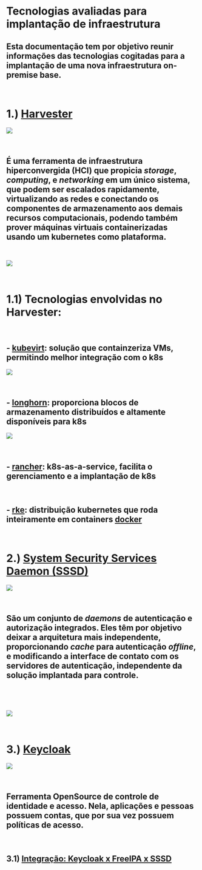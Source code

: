 # Tecnologias avaliadas para implantação de infraestrutura

## Esta documentação tem por objetivo reunir informações das tecnologias cogitadas para a implantação de uma nova infraestrutura on-premise base.

&nbsp;

# 1.) [Harvester](https://harvesterhci.io/)

<img src="imagens/harvester hci.png" />

&nbsp;

## É uma ferramenta de infraestrutura hiperconvergida (HCI) que propicia *storage*, *computing*, e *networking* em um único sistema, que podem ser escalados rapidamente, virtualizando as redes e conectando os componentes de armazenamento aos demais recursos computacionais, podendo também prover máquinas virtuais containerizadas usando um kubernetes como plataforma.

&nbsp;

<img src="imagens/how harvester works.png" />

&nbsp;

# 1.1) Tecnologias envolvidas no Harvester:

&nbsp;

##  - [kubevirt](https://kubevirt.io/): solução que containzeriza VMs, permitindo melhor integração com o k8s

<img src="imagens/architecture-simple.png" />

&nbsp;

##  - [longhorn](https://longhorn.io/): proporciona blocos de armazenamento distribuídos e altamente disponíveis para k8s

<img src="imagens/how longhorn works.png" />

&nbsp;

##  - [rancher](https://www.rancher.com/): k8s-as-a-service, facilita o gerenciamento e a implantação de k8s

&nbsp;

##  - [rke](https://www.rancher.com/products/rke): distribuição kubernetes que roda inteiramente em containers [docker](https://www.docker.com/)

&nbsp;

# 2.) [System Security Services Daemon (SSSD)](https://sssd.io/)

<img src="imagens/sssd.png" />

&nbsp;

## São um conjunto de *daemons* de autenticação e autorização integrados. Eles têm por objetivo deixar a arquitetura mais independente, proporcionando *cache* para autenticação *offline*, e modificando a interface de contato com os servidores de autenticação, independente da solução implantada para controle.

&nbsp;

&nbsp;

<img src="imagens/how sssd works.jpg" />

&nbsp;

# 3.) [Keycloak](https://www.keycloak.org/)

<img src="imagens/keycloak.png" />

&nbsp;

## Ferramenta OpenSource de controle de identidade e acesso. Nela, aplicações e pessoas possuem contas, que por sua vez possuem políticas de acesso.

&nbsp;

## 3.1) [Integração: Keycloak x FreeIPA x SSSD](https://github.com/keycloak/keycloak-documentation/blob/main/server_admin/topics/user-federation/sssd.adoc)

&nbsp;